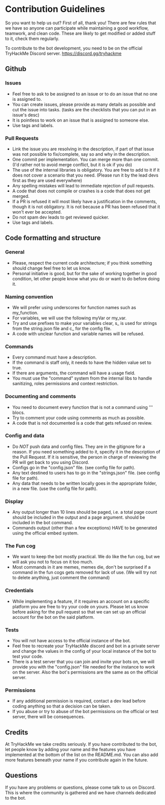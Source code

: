 # Contribution Guidelines

So you want to help us out? First of all, thank you!
There are few rules that we have so anyone can participate while maintaining a good workflow, teamwork, and clean code.
These are likely to get modified or added stuff to it, check them regularly.

To contribute to the bot development, you need to be on the official TryHackMe Discord server. https://discord.gg/tryhackme


## Github

### Issues
- Feel free to ask to be assigned to an issue or to do an issue that no one is assigned to.
- You can create issues, please provide as many details as possible and cut the issue into tasks. (tasks are the checklists that you can put in an issue's desc)
- It is pointless to work on an issue that is assigned to someone else.
- Use tags and labels.

### Pull Requests
- Link the issue you are resolving in the description, if part of that issue was not possible to fix/complete, say so and why in the description.
- One commit per implementation. You can merge more than one commit. (I'd rather not to avoid merge conflict, but it is ok if you do)
- The use of the internal libraries is obligatory. You are free to add to it if it does not cover a scenario that you need. (Please run it by the lead devs first as they are used everywhere)
- Any spelling mistakes will lead to immediate rejection of pull requests.
- A code that does not compile or crashes is a code that does not get merged. 
- If a PR is refused it will most likely have a justification in the comments, though it is not obligatory. It is not because a PR has been refused that it won't ever be accepted.
- Do not spam dev leads to get reviewed quicker.
- Use tags and labels.


## Code formatting and structure

### General
- Please, respect the current code architecture; if you think something should change feel free to let us know.
- Personal initiative is good, but for the sake of working together in good condition, let other people know what you do or want to do before doing it.

### Naming convention
- We will prefer using underscores for function names such as my_function.
- For variables, we will use the following myVar or my_var.
- Try and use prefixes to make your variables clear, s_ is used for strings from the string.json file and c_ for the config file.
- A code with unclear function and variable names will be refused.

### Commands
- Every command must have a description.
- If the command is staff only, it needs to have the hidden value set to true.
- If there are arguments, the command will have a usage field.
- You must use the "command" system from the internal libs to handle sanitizing, roles permissions and context restriction.

### Documenting and comments
- You need to document every function that is not a command using ''' blocs.
- Try to comment your code using comments as much as possible.
- A code that is not documented is a code that gets refused on review. 

### Config and data
- Do *NOT* push data and config files. They are in the gitignore for a reason. If you need something added to it, specify it in the description of the Pull Request. If it is sensitive, the person in charge of reviewing the PR will get back to you using Discord.
- Configs go in the "config.json" file. (see config file for path).
- Any text destined to users has to go in the "strings.json" file. (see config file for path).
- Any data that needs to be written locally goes in the appropriate folder, in a new file. (use the config file for path).

### Display
- Any output longer than 10 lines should be paged, i.e. a total page count should be included in the output and a page argument.
should be included in the bot command.
- Commands output (other than a few exceptions) HAVE to be generated using the official embed system.

### The Fun cog
- We want to keep the bot mostly practical. We do like the fun cog, but we will ask you not to focus on it too much.
- Most commands in it are memes, memes die, don't be surprised if a command in the fun cogs gets removed for lack of use. (We will try not to delete anything, just comment the command)

### Credentials
- While implementing a feature, if it requires an account on a specific platform you are free to try your code on yours. Please let us know before asking for the pull request so that we can set up an official account for the bot on the said platform.

### Tests
- You will not have access to the official instance of the bot.
- Feel free to recreate your TryHackMe discord and bot in a private server and change the values in the config of your local instance of the bot to test your code.
- There is a test server that you can join and invite your bots on, we will provide you with the "config.json" file needed for the instance to work on the server. Also the bot's permissions are the same as on the official server.

### Permissions
- If any additional permission is required, contact a dev lead before coding anything so that a decision can be taken.
- If you abuse or try to abuse of the bot permissions on the official or test server, there will be consequences.


## Credits

At TryHackMe we take credits seriously. If you have contributed to the bot, let people know by adding your name and the features you have implemented at the bottom of the list on the README.md.
You can also add more features beneath your name if you contribute again in the future.


## Questions

If you have any problems or questions, please come talk to us on Discord. This is where the community is gathered and we have channels dedicated to the bot.